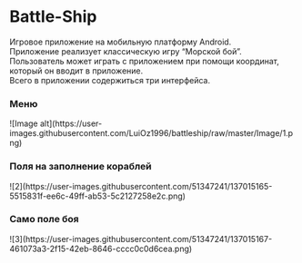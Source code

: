 # Battle-Ship
Игровое приложение на мобильную платформу Android.
<br>
Приложение реализует классическую игру “Морской бой”.
<br>
Пользователь может играть с приложением при помощи координат, который он вводит в приложение.
<br>
Всего в приложении содержиться три интерфейса.
<br>
<h3>Меню</h3>
![Image alt](https://user-images.githubusercontent.com/LuiOz1996/battleship/raw/master/Image/1.png)
<h3>Поля на заполнение кораблей</h3>
![2](https://user-images.githubusercontent.com/51347241/137015165-5515831f-ee6c-49ff-ab53-5c2127258e2c.png)
<h3>Cамо поле боя</h3>
![3](https://user-images.githubusercontent.com/51347241/137015167-461073a3-2f15-42eb-8646-cccc0c0d6cea.png)
